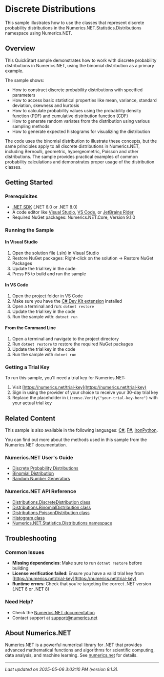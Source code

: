 # Discrete Distributions

This sample illustrates how to use the classes that represent discrete probability distributions in the Numerics.NET.Statistics.Distributions namespace using Numerics.NET.

## Overview

This QuickStart sample demonstrates how to work with discrete probability distributions in Numerics.NET, 
using the binomial distribution as a primary example.

The sample shows:
- How to construct discrete probability distributions with specified parameters
- How to access basic statistical properties like mean, variance, standard deviation, skewness and kurtosis
- How to calculate probability values using the probability density function (PDF) and cumulative 
  distribution function (CDF)
- How to generate random variates from the distribution using various sampling methods
- How to generate expected histograms for visualizing the distribution

The code uses the binomial distribution to illustrate these concepts, but the same principles apply to all
discrete distributions in Numerics.NET, including Bernoulli, geometric, hypergeometric, Poisson and other
distributions. The sample provides practical examples of common probability calculations and demonstrates
proper usage of the distribution classes.


## Getting Started

### Prerequisites

- [.NET SDK](https://dotnet.microsoft.com/download) (.NET 6.0 or .NET 8.0)
- A code editor like [Visual Studio](https://visualstudio.microsoft.com/), [VS Code](https://code.visualstudio.com/), or [JetBrains Rider](https://www.jetbrains.com/rider/)
- Required NuGet packages: Numerics.NET.Core, Version 9.1.0

### Running the Sample

#### In Visual Studio
1. Open the solution file (.sln) in Visual Studio
2. Restore NuGet packages: Right-click on the solution → Restore NuGet Packages
3. Update the trial key in the code:
4. Press F5 to build and run the sample

#### In VS Code

1. Open the project folder in VS Code
2. Make sure you have the [C# Dev Kit extension](https://marketplace.visualstudio.com/items?itemName=ms-dotnettools.csdevkit) installed
3. Open a terminal and run: `dotnet restore`
4. Update the trial key in the code 
5. Run the sample with: `dotnet run`

#### From the Command Line

1. Open a terminal and navigate to the project directory
2. Run `dotnet restore` to restore the required NuGet packages
3. Update the trial key in the code
4. Run the sample with `dotnet run`

### Getting a Trial Key

To run this sample, you'll need a trial key for Numerics.NET:

1. Visit [https://numerics.net/trial-key](https://numerics.net/trial-key)
2. Sign in using the provider of your choice to receive your 30-day trial key
3. Replace the placeholder in `License.Verify("your-trial-key-here")` with your actual trial key

## Related Content

This sample is also available in the following languages: 
[C#](https://github.com/NumericsDotNet/quickstart-csharp/tree/net8.0/statistics/probability-distributions/discrete-distributions), [F#](https://github.com/NumericsDotNet/quickstart-fsharp/tree/net8.0/statistics/probability-distributions/discrete-distributions), [IronPython](https://github.com/NumericsDotNet/quickstart-ironpython/tree/net8.0/statistics/probability-distributions/discrete-distributions).

You can find out more about the methods used in this sample from the Numerics.NET documentation.

### Numerics.NET User's Guide

- [Discrete Probability Distributions](https://numerics.netstatistics/discrete-distributions/discrete-probability-distributions)
- [Binomial Distribution](https://numerics.netstatistics/discrete-distributions/binomial-distribution)
- [Random Number Generators](https://numerics.netstatistics/random-numbers/random-number-generators)

### Numerics.NET API Reference

- [Distributions.DiscreteDistribution class](https://numerics.net/documentation/latest/reference/numerics.net.statistics.distributions.discretedistribution)
- [Distributions.BinomialDistribution class](https://numerics.net/documentation/latest/reference/numerics.net.statistics.distributions.binomialdistribution)
- [Distributions.PoissonDistribution class](https://numerics.net/documentation/latest/reference/numerics.net.statistics.distributions.poissondistribution)
- [Histogram class](https://numerics.net/documentation/latest/reference/numerics.net.dataanalysis.histogram)
- [Numerics.NET.Statistics.Distributions namespace](https://numerics.net/documentation/latest/reference/numerics.net.statistics.distributions)


## Troubleshooting

### Common Issues

- **Missing dependencies**: Make sure to run `dotnet restore` before building
- **License verification failed**: Ensure you have a valid trial key from [https://numerics.net/trial-key](https://numerics.net/trial-key)
- **Runtime errors**: Check that you're targeting the correct .NET version (.NET 6 or .NET 8)

### Need Help?

- Check the [Numerics.NET documentation](https://numerics.net/documentation/)
- Contact support at [support@numerics.net](mailto:support@numerics.net?subject=DiscreteDistributions%20QuickStart%20Sample%20%28Visual+Basic%29)

## About Numerics.NET

Numerics.NET is a powerful numerical library for .NET that provides advanced mathematical 
functions and algorithms for scientific computing, data analysis, and machine learning.
See [numerics.net](https://numerics.net) for details.

---

_Last updated on 2025-05-06 3:03:10 PM (version 9.1.3)._
